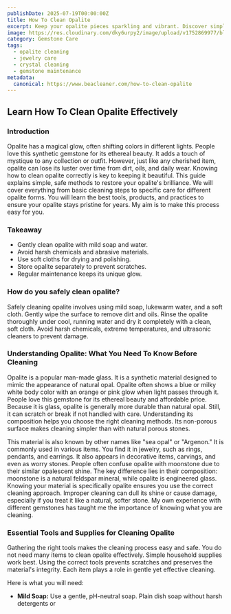 ```yaml
---
publishDate: 2025-07-19T00:00:00Z
title: How To Clean Opalite
excerpt: Keep your opalite pieces sparkling and vibrant. Discover simple, safe methods on how to clean opalite jewelry and crystals effectively.
image: https://res.cloudinary.com/dky6urpy2/image/upload/v1752869977/blog_image_1752869977_eycfix.webp
category: Gemstone Care
tags:
  - opalite cleaning
  - jewelry care
  - crystal cleaning
  - gemstone maintenance
metadata:
  canonical: https://www.beacleaner.com/how-to-clean-opalite
---
```


## Learn How To Clean Opalite Effectively

### Introduction
Opalite has a magical glow, often shifting colors in different lights. People love this synthetic gemstone for its ethereal beauty. It adds a touch of mystique to any collection or outfit. However, just like any cherished item, opalite can lose its luster over time from dirt, oils, and daily wear. Knowing how to clean opalite correctly is key to keeping it beautiful. This guide explains simple, safe methods to restore your opalite's brilliance. We will cover everything from basic cleaning steps to specific care for different opalite forms. You will learn the best tools, products, and practices to ensure your opalite stays pristine for years. My aim is to make this process easy for you.

### Takeaway
*   Gently clean opalite with mild soap and water.
*   Avoid harsh chemicals and abrasive materials.
*   Use soft cloths for drying and polishing.
*   Store opalite separately to prevent scratches.
*   Regular maintenance keeps its unique glow.

### How do you safely clean opalite?
Safely cleaning opalite involves using mild soap, lukewarm water, and a soft cloth. Gently wipe the surface to remove dirt and oils. Rinse the opalite thoroughly under cool, running water and dry it completely with a clean, soft cloth. Avoid harsh chemicals, extreme temperatures, and ultrasonic cleaners to prevent damage.

### Understanding Opalite: What You Need To Know Before Cleaning
Opalite is a popular man-made glass. It is a synthetic material designed to mimic the appearance of natural opal. Opalite often shows a blue or milky white body color with an orange or pink glow when light passes through it. People love this gemstone for its ethereal beauty and affordable price. Because it is glass, opalite is generally more durable than natural opal. Still, it can scratch or break if not handled with care. Understanding its composition helps you choose the right cleaning methods. Its non-porous surface makes cleaning simpler than with natural porous stones.

This material is also known by other names like "sea opal" or "Argenon." It is commonly used in various items. You find it in jewelry, such as rings, pendants, and earrings. It also appears in decorative items, carvings, and even as worry stones. People often confuse opalite with moonstone due to their similar opalescent shine. The key difference lies in their composition: moonstone is a natural feldspar mineral, while opalite is engineered glass. Knowing your material is specifically opalite ensures you use the correct cleaning approach. Improper cleaning can dull its shine or cause damage, especially if you treat it like a natural, softer stone. My own experience with different gemstones has taught me the importance of knowing what you are cleaning.

### Essential Tools and Supplies for Cleaning Opalite
Gathering the right tools makes the cleaning process easy and safe. You do not need many items to clean opalite effectively. Simple household supplies work best. Using the correct tools prevents scratches and preserves the material's integrity. Each item plays a role in gentle yet effective cleaning.

Here is what you will need:
*   **Mild Soap:** Use a gentle, pH-neutral soap. Plain dish soap without harsh detergents or